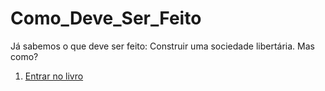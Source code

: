 # Como_Deve_Ser_Feito
Já sabemos o que deve ser feito: Construir uma sociedade libertária. Mas como?



1. [Entrar no livro](Sumário.md)
